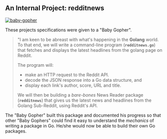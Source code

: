 An Internal Project: redditnews
-------------------------------

[![baby-gopher](https://raw2.github.com/drnic/babygopher-site/gh-pages/images/babygopher-badge.png)](http://www.babygopher.org)

These projects specifications were given to a "Baby Gopher".

> "I am keen to be abreast with what's happening in the **Golang** world. To
> that end, we will write a command-line program (**`redditnews.go`**) that
> fetches and displays the latest headlines from the golang page on Reddit.
>
> The program will:
>
> * make an HTTP request to the Reddit API.
> * decode the JSON response into a Go data structure, and
> * display each link's author, score, URL and title.
>
> We will then be building a _bare-bones_ News Reader package (**`redditnews`**)
> that gives us the latest news and headlines from the Golang Sub-Reddit, using
> Reddit's API. 
>

The "Baby Gopher" built this package and documented his progress so that other
"Baby Gophers" could find it easy to understand the _mechanics_ of writing a
package in Go. He/she would now be able to build their own Go packages.

